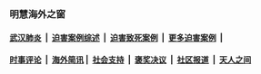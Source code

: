 
### 明慧海外之窗

####  [武汉肺炎](indexes/365.md?t=03171400) &nbsp;|&nbsp;  [迫害案例综述](indexes/328.md?t=03171400) &nbsp;|&nbsp; [迫害致死案例](indexes/277.md?t=03171400)  &nbsp;|&nbsp; [更多迫害案例](indexes/81.md?t=03171400)  &nbsp;|&nbsp; 
####  [时事评论](indexes/19.md?t=03171400) &nbsp;|&nbsp; [海外简讯](indexes/245.md?t=03171400)&nbsp;|&nbsp;  [社会支持](indexes/140.md?t=03171400) &nbsp;|&nbsp; [褒奖决议](indexes/282.md?t=03171400) &nbsp;|&nbsp; [社区报道](indexes/91.md?t=03171400)  &nbsp;|&nbsp; [天人之间](indexes/78.md?t=03171400) 

